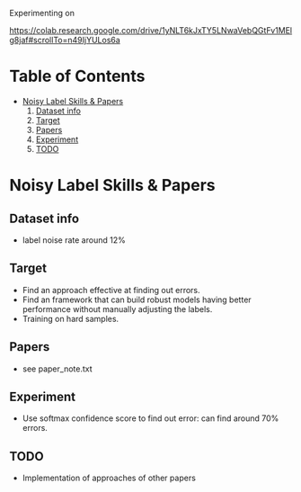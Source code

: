 Experimenting on 

https://colab.research.google.com/drive/1yNLT6kJxTY5LNwaVebQGtFv1MElg8jaf#scrollTo=n49IjYULos6a

# Table of Contents
* [Noisy Label Skills & Papers](#nls)
    1. [Dataset info](#di)
    2. [Target](#ta)
    3. [Papers](#p)
    4. [Experiment](#ex)
    5. [TODO](#todo)

# <a name="nls">Noisy Label Skills & Papers    
## <a name="di">Dataset info
* label noise rate around 12%
    
## <a name="ta">Target
* Find an approach effective at finding out errors.
* Find an framework that can build robust models having better performance without manually adjusting the labels.
* Training on hard samples.
    
## <a name="p">Papers
* see paper_note.txt
    
## <a name="ex">Experiment
* Use softmax confidence score to find out error: can find around 70% errors.
    
## <a name="todo">TODO
* Implementation of approaches of other papers
